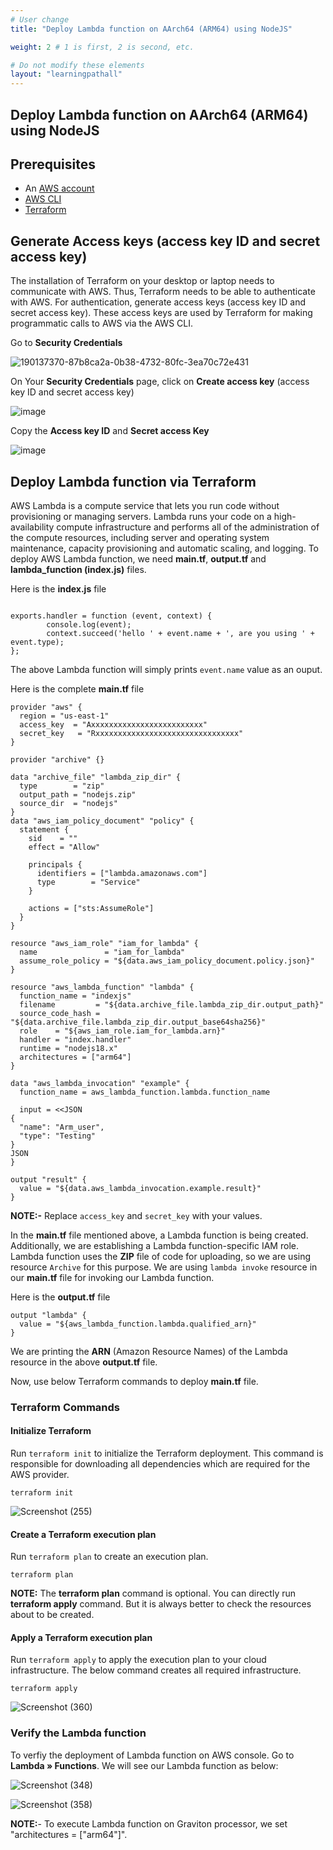 ```yaml
---
# User change
title: "Deploy Lambda function on AArch64 (ARM64) using NodeJS"

weight: 2 # 1 is first, 2 is second, etc.

# Do not modify these elements
layout: "learningpathall"
---
```


##  Deploy Lambda function on AArch64 (ARM64) using NodeJS 

## Prerequisites

* An [AWS account](https://portal.aws.amazon.com/billing/signup?nc2=h_ct&src=default&redirect_url=https%3A%2F%2Faws.amazon.com%2Fregistration-confirmation#/start)
* [AWS CLI](https://docs.aws.amazon.com/cli/latest/userguide/getting-started-install.html)
* [Terraform](https://github.com/zachlas/arm-software-developers-ads/blob/main/content/install-tools/terraform.md)


## Generate Access keys (access key ID and secret access key)

The installation of Terraform on your desktop or laptop needs to communicate with AWS. Thus, Terraform needs to be able to authenticate with AWS. For authentication, generate access keys (access key ID and secret access key). These access keys are used by Terraform for making programmatic calls to AWS via the AWS CLI.
  
Go to **Security Credentials**
   
![190137370-87b8ca2a-0b38-4732-80fc-3ea70c72e431](https://user-images.githubusercontent.com/92315883/217728054-4259add4-5c40-4b69-9329-4252037a5afd.png)


On Your **Security Credentials** page, click on **Create access key** (access key ID and secret access key)
   
![image](https://user-images.githubusercontent.com/87687468/190137925-c725359a-cdab-468f-8195-8cce9c1be0ae.png)
   
Copy the **Access key ID** and **Secret access Key**

![image](https://user-images.githubusercontent.com/87687468/190138349-7cc0007c-def1-48b7-ad1e-4ee5b97f4b90.png)

## Deploy Lambda function via Terraform

AWS Lambda is a compute service that lets you run code without provisioning or managing servers.
Lambda runs your code on a high-availability compute infrastructure and performs all of the administration of the compute resources, including server and operating system maintenance, capacity provisioning and automatic scaling, and logging.
To deploy AWS Lambda function, we need **main.tf**, **output.tf** and **lambda_function (index.js)** files.

Here is the **index.js** file

```console

exports.handler = function (event, context) {
        console.log(event);
        context.succeed('hello ' + event.name + ', are you using ' + event.type);
};

```

The above Lambda function will simply prints `event.name` value as an ouput.


Here is the complete **main.tf** file

```console
provider "aws" {
  region = "us-east-1"
  access_key  = "Axxxxxxxxxxxxxxxxxxxxxxxxx"
  secret_key   = "Rxxxxxxxxxxxxxxxxxxxxxxxxxxxxxxxx"
}

provider "archive" {}

data "archive_file" "lambda_zip_dir" {
  type        = "zip"
  output_path = "nodejs.zip"
  source_dir  = "nodejs"
}
data "aws_iam_policy_document" "policy" {
  statement {
    sid    = ""
    effect = "Allow"

    principals {
      identifiers = ["lambda.amazonaws.com"]
      type        = "Service"
    }

    actions = ["sts:AssumeRole"]
  }
}

resource "aws_iam_role" "iam_for_lambda" {
  name               = "iam_for_lambda"
  assume_role_policy = "${data.aws_iam_policy_document.policy.json}"
}

resource "aws_lambda_function" "lambda" {
  function_name = "indexjs"
  filename         = "${data.archive_file.lambda_zip_dir.output_path}"
  source_code_hash = "${data.archive_file.lambda_zip_dir.output_base64sha256}"
  role    = "${aws_iam_role.iam_for_lambda.arn}"
  handler = "index.handler"
  runtime = "nodejs18.x"
  architectures = ["arm64"]
}

data "aws_lambda_invocation" "example" {
  function_name = aws_lambda_function.lambda.function_name

  input = <<JSON
{
  "name": "Arm_user",
  "type": "Testing"
}
JSON
}

output "result" {
  value = "${data.aws_lambda_invocation.example.result}"
}

```
**NOTE:-** Replace `access_key` and `secret_key` with your values.


 In the **main.tf** file mentioned above, a Lambda function is being created. Additionally, we are establishing a Lambda function-specific IAM role. Lambda function uses the **ZIP** file of code for uploading, so we are using resource `Archive` for this purpose. We are using `lambda invoke` resource in our **main.tf** file for invoking our Lambda function.


Here is the **output.tf** file

```console
output "lambda" {
  value = "${aws_lambda_function.lambda.qualified_arn}"
}

```
We are printing the **ARN** (Amazon Resource Names) of the Lambda resource in the above **output.tf** file. 

Now, use below Terraform commands to deploy **main.tf** file.


### Terraform Commands

#### Initialize Terraform

Run `terraform init` to initialize the Terraform deployment. This command is responsible for downloading all dependencies which are required for the AWS provider.

```console
terraform init
```
    
![Screenshot (255)](https://user-images.githubusercontent.com/92315883/209255228-8c8b1b17-ce55-4c7d-9916-6c15918fc82e.png)


#### Create a Terraform execution plan

Run `terraform plan` to create an execution plan.

```console
terraform plan
```

**NOTE:** The **terraform plan** command is optional. You can directly run **terraform apply** command. But it is always better to check the resources about to be created.

#### Apply a Terraform execution plan

Run `terraform apply` to apply the execution plan to your cloud infrastructure. The below command creates all required infrastructure.

```console
terraform apply
```      

![Screenshot (360)](https://user-images.githubusercontent.com/92315883/216524630-0e24329d-5278-4dd2-9bfc-3e314842d4b6.png)


### Verify the Lambda function

To verfiy the deployment of Lambda function on AWS console. Go to **Lambda » Functions**. We will see our Lambda function as below:

![Screenshot (348)](https://user-images.githubusercontent.com/92315883/216253082-792bc564-dbb1-46ec-a3ba-e3220f31dd2d.jpg)

![Screenshot (358)](https://user-images.githubusercontent.com/92315883/216524063-a3d36a0a-9b42-44c5-a5b6-a0c90a3725d3.png)

**NOTE:**- To execute Lambda function on Graviton processor, we set "architectures = ["arm64"]".

